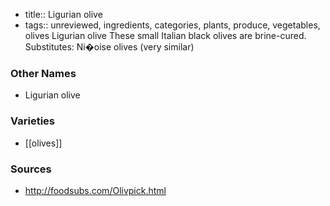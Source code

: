 - title:: Ligurian olive
- tags:: unreviewed, ingredients, categories, plants, produce, vegetables, olives
Ligurian olive These small Italian black olives are brine-cured. Substitutes: Ni�oise olives (very similar)

### Other Names

* Ligurian olive

### Varieties

* [[olives]]

### Sources
* http://foodsubs.com/Olivpick.html
